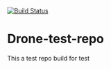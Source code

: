 [![Build Status](https://ci.cozyheim.xyz/api/badges/0xSh1v4/Drone-test-repo/status.svg)](https://ci.cozyheim.xyz/0xSh1v4/Drone-test-repo)
# Drone-test-repo

This a test repo build for test
